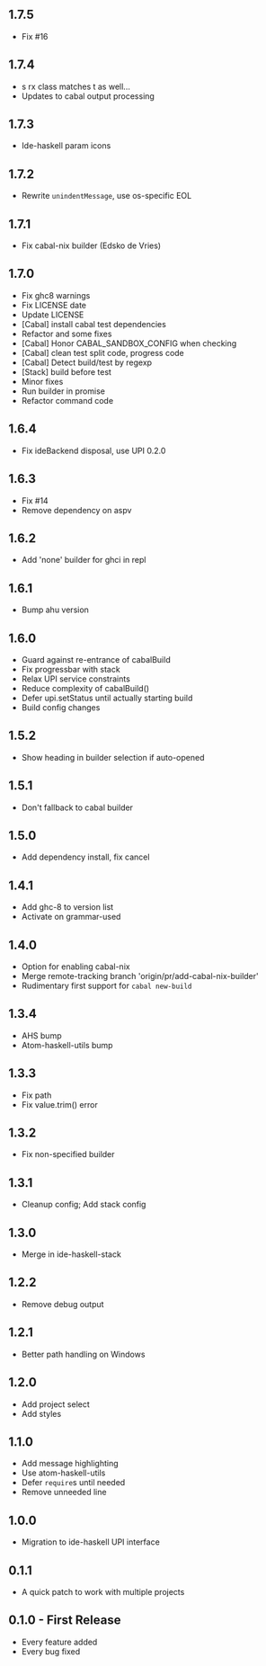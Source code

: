 ## 1.7.5
* Fix #16

## 1.7.4
* s rx class matches t as well...
* Updates to cabal output processing

## 1.7.3
* Ide-haskell param icons

## 1.7.2
* Rewrite `unindentMessage`, use os-specific EOL

## 1.7.1
* Fix cabal-nix builder (Edsko de Vries)

## 1.7.0
* Fix ghc8 warnings
* Fix LICENSE date
* Update LICENSE
* [Cabal] install cabal test dependencies
* Refactor and some fixes
* [Cabal] Honor CABAL_SANDBOX_CONFIG when checking
* [Cabal] clean test split code, progress code
* [Cabal] Detect build/test by regexp
* [Stack] build before test
* Minor fixes
* Run builder in promise
* Refactor command code

## 1.6.4
* Fix ideBackend disposal, use UPI 0.2.0

## 1.6.3
* Fix #14
* Remove dependency on aspv

## 1.6.2
* Add 'none' builder for ghci in repl

## 1.6.1
* Bump ahu version

## 1.6.0
* Guard against re-entrance of cabalBuild
* Fix progressbar with stack
* Relax UPI service constraints
* Reduce complexity of cabalBuild()
* Defer upi.setStatus until actually starting build
* Build config changes

## 1.5.2
* Show heading in builder selection if auto-opened

## 1.5.1
* Don't fallback to cabal builder

## 1.5.0
* Add dependency install, fix cancel

## 1.4.1
* Add ghc-8 to version list
* Activate on grammar-used

## 1.4.0
* Option for enabling cabal-nix
* Merge remote-tracking branch 'origin/pr/add-cabal-nix-builder'
* Rudimentary first support for `cabal new-build`

## 1.3.4
* AHS bump
* Atom-haskell-utils bump

## 1.3.3
* Fix path
* Fix value.trim() error

## 1.3.2
* Fix non-specified builder

## 1.3.1
* Cleanup config; Add stack config

## 1.3.0
* Merge in ide-haskell-stack

## 1.2.2
* Remove debug output

## 1.2.1
* Better path handling on Windows

## 1.2.0
* Add project select
* Add styles

## 1.1.0
* Add message highlighting
* Use atom-haskell-utils
* Defer `require`s until needed
* Remove unneeded line

## 1.0.0
* Migration to ide-haskell UPI interface

## 0.1.1
* A quick patch to work with multiple projects

## 0.1.0 - First Release
* Every feature added
* Every bug fixed
